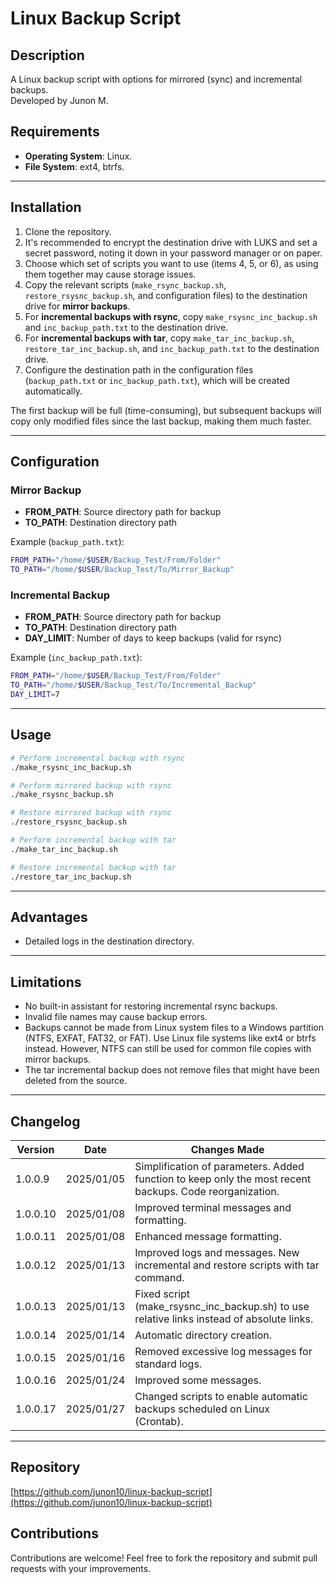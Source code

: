 # Linux Backup Script

## Description
A Linux backup script with options for mirrored (sync) and incremental backups.  
Developed by Junon M.

## Requirements
- **Operating System**: Linux.  
- **File System**: ext4, btrfs.  

---

## Installation

1. Clone the repository.  
2. It's recommended to encrypt the destination drive with LUKS and set a secret password, noting it down in your password manager or on paper.  
3. Choose which set of scripts you want to use (items 4, 5, or 6), as using them together may cause storage issues.  
4. Copy the relevant scripts (`make_rsync_backup.sh`, `restore_rsysnc_backup.sh`, and configuration files) to the destination drive for **mirror backups**.  
5. For **incremental backups with rsync**, copy `make_rsysnc_inc_backup.sh` and `inc_backup_path.txt` to the destination drive.  
6. For **incremental backups with tar**, copy `make_tar_inc_backup.sh`, `restore_tar_inc_backup.sh`, and `inc_backup_path.txt` to the destination drive.  
7. Configure the destination path in the configuration files (`backup_path.txt` or `inc_backup_path.txt`), which will be created automatically.  

The first backup will be full (time-consuming), but subsequent backups will copy only modified files since the last backup, making them much faster.

---

## Configuration

### Mirror Backup
- **FROM_PATH**: Source directory path for backup  
- **TO_PATH**: Destination directory path  

Example (`backup_path.txt`):  
```bash
FROM_PATH="/home/$USER/Backup_Test/From/Folder"
TO_PATH="/home/$USER/Backup_Test/To/Mirror_Backup"
```

### Incremental Backup
- **FROM_PATH**: Source directory path for backup  
- **TO_PATH**: Destination directory path  
- **DAY_LIMIT**: Number of days to keep backups (valid for rsync)  

Example (`inc_backup_path.txt`):  
```bash
FROM_PATH="/home/$USER/Backup_Test/From/Folder"
TO_PATH="/home/$USER/Backup_Test/To/Incremental_Backup"
DAY_LIMIT=7
```

---

## Usage

```bash
# Perform incremental backup with rsync  
./make_rsysnc_inc_backup.sh  

# Perform mirrored backup with rsync  
./make_rsysnc_backup.sh  

# Restore mirrored backup with rsync  
./restore_rsysnc_backup.sh  

# Perform incremental backup with tar  
./make_tar_inc_backup.sh  

# Restore incremental backup with tar  
./restore_tar_inc_backup.sh
```

---

## Advantages
- Detailed logs in the destination directory.  

---

## Limitations
- No built-in assistant for restoring incremental rsync backups.  
- Invalid file names may cause backup errors.  
- Backups cannot be made from Linux system files to a Windows partition (NTFS, EXFAT, FAT32, or FAT). Use Linux file systems like ext4 or btrfs instead. However, NTFS can still be used for common file copies with mirror backups.  
- The tar incremental backup does not remove files that might have been deleted from the source.  

---

## Changelog

| Version | Date        | Changes Made               |
|---------|-------------|---------------------------|
| 1.0.0.9 | 2025/01/05 | Simplification of parameters. Added function to keep only the most recent backups. Code reorganization. |
| 1.0.0.10 | 2025/01/08 | Improved terminal messages and formatting. |
| 1.0.0.11 | 2025/01/08 | Enhanced message formatting. |
| 1.0.0.12 | 2025/01/13 | Improved logs and messages. New incremental and restore scripts with tar command. |
| 1.0.0.13 | 2025/01/13 | Fixed script (make_rsysnc_inc_backup.sh) to use relative links instead of absolute links. |
| 1.0.0.14 | 2025/01/14 | Automatic directory creation. |
| 1.0.0.15 | 2025/01/16 | Removed excessive log messages for standard logs. |
| 1.0.0.16 | 2025/01/24 | Improved some messages. |
| 1.0.0.17 | 2025/01/27 | Changed scripts to enable automatic backups scheduled on Linux (Crontab). |

---

## Repository
[https://github.com/junon10/linux-backup-script](https://github.com/junon10/linux-backup-script)

## Contributions
Contributions are welcome! Feel free to fork the repository and submit pull requests with your improvements.  
